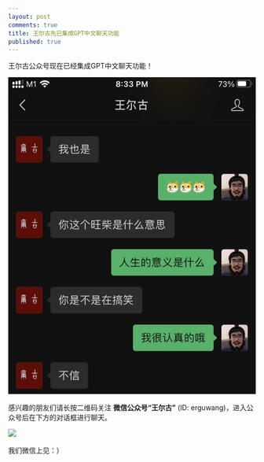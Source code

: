 ```yaml
---
layout: post
comments: true
title: 王尔古先已集成GPT中文聊天功能
published: true
---
```



王尔古公众号现在已经集成GPT中文聊天功能！

![](/images/202009/1.jpg)

感兴趣的朋友们请长按二维码关注 **微信公众号“王尔古”** (ID: erguwang)，进入公众号后在下方的对话框进行聊天。

![](/images/dashang/gongzhonghao.jpg)

我们微信上见：）
